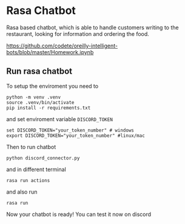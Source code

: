 # Rasa Chatbot  

Rasa based chatbot, which is able to handle customers writing to the restaurant, looking for information and ordering the food. 

https://github.com/codete/oreilly-intelligent-bots/blob/master/Homework.ipynb

## Run rasa chatbot
To setup the enviroment you need to

```
python -m venv .venv
source .venv/bin/activate 
pip install -r requirements.txt
````

and set enviroment variable `DISCORD_TOKEN`
```
set DISCORD_TOKEN="your_token_number" # windows
export DISCORD_TOKEN="your_token_number" #linux/mac
```

Then to run chatbot
```
python discord_connector.py
```
and in different terminal
```
rasa run actions
```
and also run
```
rasa run
```

Now your chatbot is ready!
You can test it now on discord